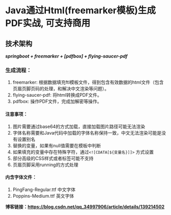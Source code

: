 # Java通过Html(freemarker模板)生成PDF实战, 可支持商用

## 技术架构
***springboot + freemarker + [pdfbox] + flying-saucer-pdf***

### 生成流程：

1. freemarker: 根据数据填充ftl模板文件，得到包含有效数据的html文件（包含页眉页脚页码的处理，和解决中文渲染等问题）。
2. flying-saucer-pdf: 将html转换成PDF文件。
3. pdfbox: 操作PDF文件，完成加解密等操作。

#### 注意事项：
1. 图片需要通过base64的方式加载，直接加载图片路径可能无法渲染
2. 字体名称需要和Java代码中加载的字体名称保持一致，中文无法渲染可能是没有设置别名
3. 替换的变量，如果有null值需要在模板中判断
4. 如果填充的变量中存在特殊字符，通过`<![CDATA[${变量名}]]>` 方式设置
5. 部分高级的CSS样式或者标签可能不支持
6. 页眉页脚采用running的方式处理

#### 内含字体文件：
1. PingFang-Regular.ttf 中文字体
2. Poppins-Medium.ttf 英文字体

**博客链接：https://blog.csdn.net/qq_34997906/article/details/139214502**